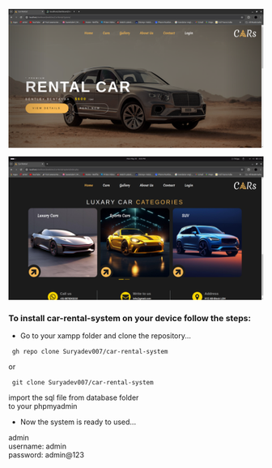 
![home page ](images/sc/home.png)

![cars page](images/sc/Screenshot.png)



### To install car-rental-system on your device follow the steps: 
- Go to your xampp folder and clone the repository...<br>
```
 gh repo clone Suryadev007/car-rental-system
```
  or 
```
 git clone Suryadev007/car-rental-system
```
import the sql file from database folder<br>
to your phpmyadmin

* Now the system is ready to used... 

admin <br>
username: admin <br>
password: admin@123

